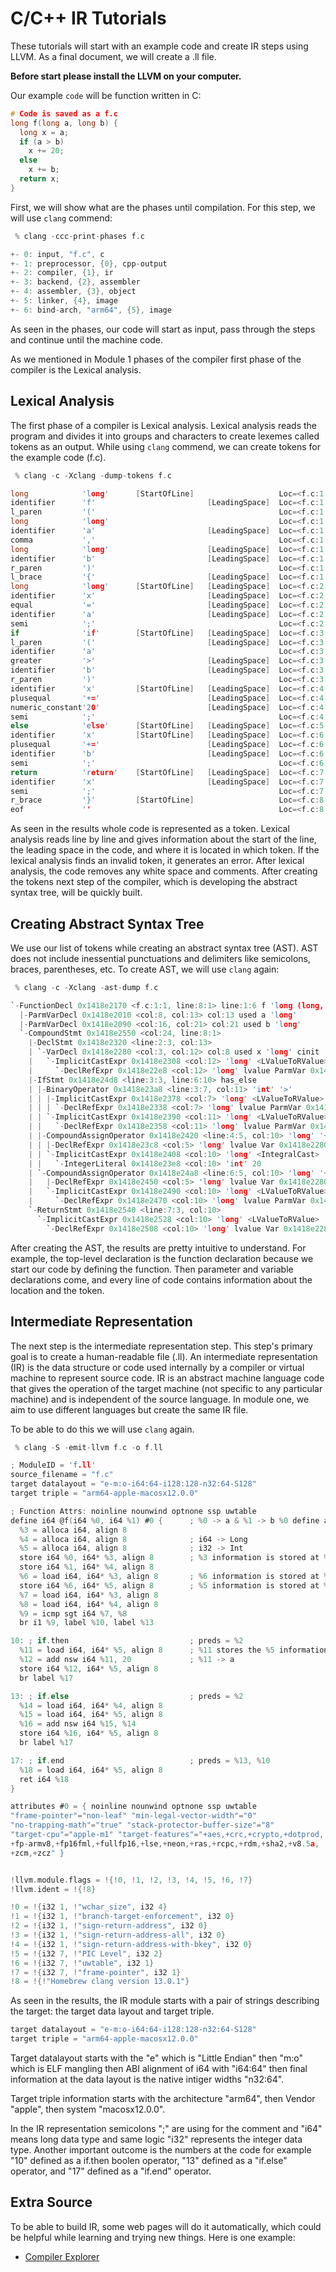 # C/C++ IR Tutorials

These tutorials will start with an example code and create IR steps using LLVM. As a final document, we will create a .ll file.

**Before start please install the LLVM on your computer.**

Our example `code` will be function written in C:

``` C
# Code is saved as a f.c
long f(long a, long b) {
  long x = a;
  if (a > b)
    x += 20;
  else
    x += b;
  return x;
}
```

First, we will show what are the phases until compilation. For this step, we will use `clang` commend:

``` c
 % clang -ccc-print-phases f.c

+- 0: input, "f.c", c
+- 1: preprocessor, {0}, cpp-output
+- 2: compiler, {1}, ir
+- 3: backend, {2}, assembler
+- 4: assembler, {3}, object
+- 5: linker, {4}, image
+- 6: bind-arch, "arm64", {5}, image
```

As seen in the phases, our code will start as input, pass through the steps and continue until the machine code.

As we mentioned in Module 1 phases of the compiler first phase of the compiler is the Lexical analysis.

## Lexical Analysis

The first phase of a compiler is Lexical analysis. Lexical analysis reads the program and divides it into groups and characters to create lexemes called tokens as an output. While using `clang` commend, we can create tokens for the example code (f.c).

``` c
 % clang -c -Xclang -dump-tokens f.c

long            'long'      [StartOfLine]                   Loc=<f.c:1:1>
identifier      'f'                         [LeadingSpace]  Loc=<f.c:1:6>
l_paren         '('                                         Loc=<f.c:1:7>
long            'long'                                      Loc=<f.c:1:8>
identifier      'a'                         [LeadingSpace]  Loc=<f.c:1:13>
comma           ','                                         Loc=<f.c:1:14>
long            'long'                      [LeadingSpace]  Loc=<f.c:1:16>
identifier      'b'                         [LeadingSpace]  Loc=<f.c:1:21>
r_paren         ')'                                         Loc=<f.c:1:22>
l_brace         '{'                         [LeadingSpace]  Loc=<f.c:1:24>
long            'long'      [StartOfLine]   [LeadingSpace]  Loc=<f.c:2:3>
identifier      'x'                         [LeadingSpace]  Loc=<f.c:2:8>
equal           '='                         [LeadingSpace]  Loc=<f.c:2:10>
identifier      'a'                         [LeadingSpace]  Loc=<f.c:2:12>
semi            ';'                                         Loc=<f.c:2:13>
if              'if'        [StartOfLine]   [LeadingSpace]  Loc=<f.c:3:3>
l_paren         '('                         [LeadingSpace]  Loc=<f.c:3:6>
identifier      'a'                                         Loc=<f.c:3:7>
greater         '>'                         [LeadingSpace]  Loc=<f.c:3:9>
identifier      'b'                         [LeadingSpace]  Loc=<f.c:3:11>
r_paren         ')'                                         Loc=<f.c:3:12>
identifier      'x'         [StartOfLine]   [LeadingSpace]  Loc=<f.c:4:5>
plusequal       '+='                        [LeadingSpace]  Loc=<f.c:4:7>
numeric_constant'20'                        [LeadingSpace]  Loc=<f.c:4:10>
semi            ';'                                         Loc=<f.c:4:12>
else            'else'      [StartOfLine]   [LeadingSpace]  Loc=<f.c:5:3>
identifier      'x'         [StartOfLine]   [LeadingSpace]  Loc=<f.c:6:5>
plusequal       '+='                        [LeadingSpace]  Loc=<f.c:6:7>
identifier      'b'                         [LeadingSpace]  Loc=<f.c:6:10>
semi            ';'                                         Loc=<f.c:6:11>
return          'return'    [StartOfLine]   [LeadingSpace]  Loc=<f.c:7:3>
identifier      'x'                         [LeadingSpace]  Loc=<f.c:7:10>
semi            ';'                                         Loc=<f.c:7:11>
r_brace         '}'         [StartOfLine]                   Loc=<f.c:8:1>
eof             ''                                          Loc=<f.c:8:2>

```

As seen in the results whole code is represented as a token. Lexical analysis reads line by line and gives information about the start of the line, the leading space in the code, and where it is located in which token. If the lexical analysis finds an invalid token, it generates an error. After lexical analysis, the code removes any white space and comments. After creating the tokens next step of the compiler, which is developing the abstract syntax tree, will be quickly built.

## Creating Abstract Syntax Tree

We use our list of tokens while creating an abstract syntax tree (AST). AST does not include inessential punctuations and delimiters like semicolons, braces, parentheses, etc. To create AST, we will use `clang` again:

``` c
 % clang -c -Xclang -ast-dump f.c

`-FunctionDecl 0x1418e2170 <f.c:1:1, line:8:1> line:1:6 f 'long (long, long)'
  |-ParmVarDecl 0x1418e2010 <col:8, col:13> col:13 used a 'long'
  |-ParmVarDecl 0x1418e2090 <col:16, col:21> col:21 used b 'long'
  `-CompoundStmt 0x1418e2550 <col:24, line:8:1>
    |-DeclStmt 0x1418e2320 <line:2:3, col:13>
    | `-VarDecl 0x1418e2280 <col:3, col:12> col:8 used x 'long' cinit
    |   `-ImplicitCastExpr 0x1418e2308 <col:12> 'long' <LValueToRValue>
    |     `-DeclRefExpr 0x1418e22e8 <col:12> 'long' lvalue ParmVar 0x1418e2010 'a' 'long'
    |-IfStmt 0x1418e24d8 <line:3:3, line:6:10> has_else
    | |-BinaryOperator 0x1418e23a8 <line:3:7, col:11> 'int' '>'
    | | |-ImplicitCastExpr 0x1418e2378 <col:7> 'long' <LValueToRValue>
    | | | `-DeclRefExpr 0x1418e2338 <col:7> 'long' lvalue ParmVar 0x1418e2010 'a' 'long'
    | | `-ImplicitCastExpr 0x1418e2390 <col:11> 'long' <LValueToRValue>
    | |   `-DeclRefExpr 0x1418e2358 <col:11> 'long' lvalue ParmVar 0x1418e2090 'b' 'long'
    | |-CompoundAssignOperator 0x1418e2420 <line:4:5, col:10> 'long' '+=' ComputeLHSTy='long' ComputeResultTy='long'
    | | |-DeclRefExpr 0x1418e23c8 <col:5> 'long' lvalue Var 0x1418e2280 'x' 'long'
    | | `-ImplicitCastExpr 0x1418e2408 <col:10> 'long' <IntegralCast>
    | |   `-IntegerLiteral 0x1418e23e8 <col:10> 'int' 20
    | `-CompoundAssignOperator 0x1418e24a8 <line:6:5, col:10> 'long' '+=' ComputeLHSTy='long' ComputeResultTy='long'
    |   |-DeclRefExpr 0x1418e2450 <col:5> 'long' lvalue Var 0x1418e2280 'x' 'long'
    |   `-ImplicitCastExpr 0x1418e2490 <col:10> 'long' <LValueToRValue>
    |     `-DeclRefExpr 0x1418e2470 <col:10> 'long' lvalue ParmVar 0x1418e2090 'b' 'long'
    `-ReturnStmt 0x1418e2540 <line:7:3, col:10>
      `-ImplicitCastExpr 0x1418e2528 <col:10> 'long' <LValueToRValue>
        `-DeclRefExpr 0x1418e2508 <col:10> 'long' lvalue Var 0x1418e2280 'x' 'long'
```

After creating the AST, the results are pretty intuitive to understand. For example, the top-level declaration is the function declaration because we start our code by defining the function. Then parameter and variable declarations come, and every line of code contains information about the location and the token.

## Intermediate Representation

The next step is the intermediate representation step. This step's primary goal is to create a human-readable file (.ll). An intermediate representation (IR) is the data structure or code used internally by a compiler or virtual machine to represent source code. IR is an abstract machine language code that gives the operation of the target machine (not specific to any particular machine) and is independent of the source language. In module one, we aim to use different languages but create the same IR file.

To be able to do this we will use `clang` again.

``` C
 % clang -S -emit-llvm f.c -o f.ll

; ModuleID = 'f.ll'
source_filename = "f.c"
target datalayout = "e-m:o-i64:64-i128:128-n32:64-S128"
target triple = "arm64-apple-macosx12.0.0"

; Function Attrs: noinline nounwind optnone ssp uwtable
define i64 @f(i64 %0, i64 %1) #0 {      ; %0 -> a & %1 -> b %0 define as an "a" value
  %3 = alloca i64, align 8
  %4 = alloca i64, align 8              ; i64 -> Long
  %5 = alloca i64, align 8              ; i32 -> Int
  store i64 %0, i64* %3, align 8        ; %3 information is stored at %0
  store i64 %1, i64* %4, align 8
  %6 = load i64, i64* %3, align 8       ; %6 information is stored at %3
  store i64 %6, i64* %5, align 8        ; %5 information is stored at %6
  %7 = load i64, i64* %3, align 8
  %8 = load i64, i64* %4, align 8
  %9 = icmp sgt i64 %7, %8
  br i1 %9, label %10, label %13

10: ; if.then                           ; preds = %2
  %11 = load i64, i64* %5, align 8      ; %11 stores the %5 information
  %12 = add nsw i64 %11, 20             ; %11 -> a 
  store i64 %12, i64* %5, align 8
  br label %17

13: ; if.else                           ; preds = %2
  %14 = load i64, i64* %4, align 8
  %15 = load i64, i64* %5, align 8
  %16 = add nsw i64 %15, %14
  store i64 %16, i64* %5, align 8
  br label %17

17: ; if.end                            ; preds = %13, %10
  %18 = load i64, i64* %5, align 8
  ret i64 %18
}

attributes #0 = { noinline nounwind optnone ssp uwtable 
"frame-pointer"="non-leaf" "min-legal-vector-width"="0" 
"no-trapping-math"="true" "stack-protector-buffer-size"="8" 
"target-cpu"="apple-m1" "target-features"="+aes,+crc,+crypto,+dotprod,
+fp-armv8,+fp16fml,+fullfp16,+lse,+neon,+ras,+rcpc,+rdm,+sha2,+v8.5a,
+zcm,+zcz" }


!llvm.module.flags = !{!0, !1, !2, !3, !4, !5, !6, !7}
!llvm.ident = !{!8}

!0 = !{i32 1, !"wchar_size", i32 4}
!1 = !{i32 1, !"branch-target-enforcement", i32 0}
!2 = !{i32 1, !"sign-return-address", i32 0}
!3 = !{i32 1, !"sign-return-address-all", i32 0}
!4 = !{i32 1, !"sign-return-address-with-bkey", i32 0}
!5 = !{i32 7, !"PIC Level", i32 2}
!6 = !{i32 7, !"uwtable", i32 1}
!7 = !{i32 7, !"frame-pointer", i32 1}
!8 = !{!"Homebrew clang version 13.0.1"}
```

As seen in the results, the IR module starts with a pair of strings describing the target: the target data layout and target triple.

```C
target datalayout = "e-m:o-i64:64-i128:128-n32:64-S128"
target triple = "arm64-apple-macosx12.0.0"
```

Target datalayout starts with the "e" which is "Little Endian" then "m:o" which is ELF mangling then ABI alignment of i64 with "i64:64" then final information at the data layout is the native intiger widths "n32:64".

Target triple information starts with the architecture "arm64", then Vendor "apple", then system "macosx12.0.0".

In the IR representation semicolons ";" are using for the comment and "i64" means long data type and same logic "i32" represents the integer data type. Another important outcome is the numbers at the code for example "10" defined as a if.then boolen operator, "13" defined as a "if.else" operator, and "17" defined as a "if.end" operator.

## Extra Source

To be able to build IR, some web pages will do it automatically, which could be helpful while learning and trying new things. Here is one example:

+ [Compiler Explorer](https://godbolt.org/)
